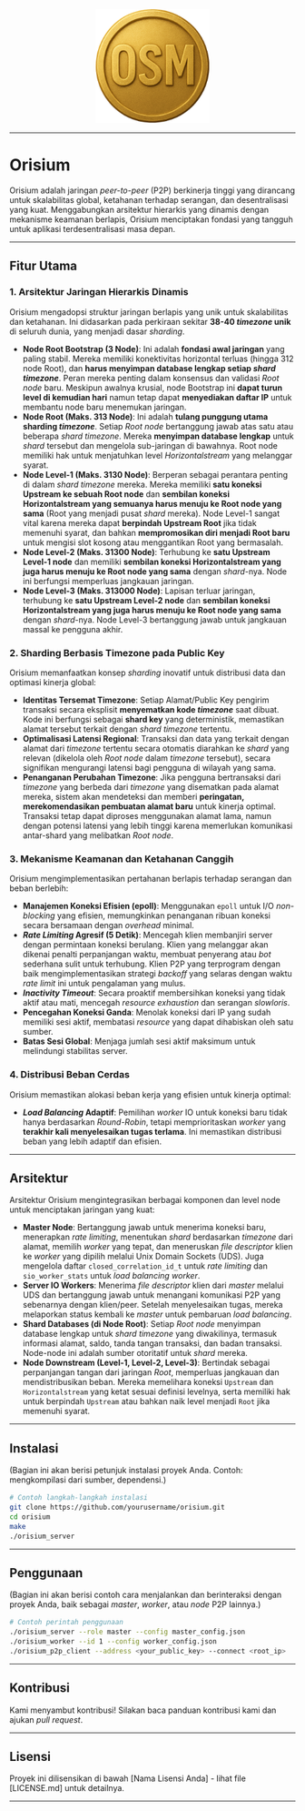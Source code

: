 <p align="center">
<img src="assets/images/orisium.png" alt="Orisium Logo" width="200">
</p>

-----

# Orisium

Orisium adalah jaringan *peer-to-peer* (P2P) berkinerja tinggi yang dirancang untuk skalabilitas global, ketahanan terhadap serangan, dan desentralisasi yang kuat. Menggabungkan arsitektur hierarkis yang dinamis dengan mekanisme keamanan berlapis, Orisium menciptakan fondasi yang tangguh untuk aplikasi terdesentralisasi masa depan.

-----

## Fitur Utama

### **1. Arsitektur Jaringan Hierarkis Dinamis**

Orisium mengadopsi struktur jaringan berlapis yang unik untuk skalabilitas dan ketahanan. Ini didasarkan pada perkiraan sekitar **38-40 *timezone* unik** di seluruh dunia, yang menjadi dasar *sharding*.

  * **Node Root Bootstrap (3 Node)**: Ini adalah **fondasi awal jaringan** yang paling stabil. Mereka memiliki konektivitas horizontal terluas (hingga 312 node Root), dan **harus menyimpan database lengkap setiap *shard* *timezone***. Peran mereka penting dalam konsensus dan validasi *Root node* baru. Meskipun awalnya krusial, node Bootstrap ini **dapat turun level di kemudian hari** namun tetap dapat **menyediakan daftar IP** untuk membantu node baru menemukan jaringan.
  * **Node Root (Maks. 313 Node)**: Ini adalah **tulang punggung utama sharding *timezone***. Setiap *Root node* bertanggung jawab atas satu atau beberapa *shard timezone*. Mereka **menyimpan database lengkap** untuk *shard* tersebut dan mengelola sub-jaringan di bawahnya. Root node memiliki hak untuk menjatuhkan level *Horizontalstream* yang melanggar syarat.
  * **Node Level-1 (Maks. 3130 Node)**: Berperan sebagai perantara penting di dalam *shard timezone* mereka. Mereka memiliki **satu koneksi Upstream ke sebuah Root node** dan **sembilan koneksi Horizontalstream yang semuanya harus menuju ke Root node yang sama** (Root yang menjadi pusat *shard* mereka). Node Level-1 sangat vital karena mereka dapat **berpindah Upstream Root** jika tidak memenuhi syarat, dan bahkan **mempromosikan diri menjadi Root baru** untuk mengisi slot kosong atau menggantikan Root yang bermasalah.
  * **Node Level-2 (Maks. 31300 Node)**: Terhubung ke **satu Upstream Level-1 node** dan memiliki **sembilan koneksi Horizontalstream yang juga harus menuju ke Root node yang sama** dengan *shard*-nya. Node ini berfungsi memperluas jangkauan jaringan.
  * **Node Level-3 (Maks. 313000 Node)**: Lapisan terluar jaringan, terhubung ke **satu Upstream Level-2 node** dan **sembilan koneksi Horizontalstream yang juga harus menuju ke Root node yang sama** dengan *shard*-nya. Node Level-3 bertanggung jawab untuk jangkauan massal ke pengguna akhir.

### **2. Sharding Berbasis Timezone pada Public Key**

Orisium memanfaatkan konsep *sharding* inovatif untuk distribusi data dan optimasi kinerja global:

  * **Identitas Tersemat Timezone**: Setiap Alamat/Public Key pengirim transaksi secara eksplisit **menyematkan kode *timezone*** saat dibuat. Kode ini berfungsi sebagai **shard key** yang deterministik, memastikan alamat tersebut terkait dengan *shard timezone* tertentu.
  * **Optimalisasi Latensi Regional**: Transaksi dan data yang terkait dengan alamat dari *timezone* tertentu secara otomatis diarahkan ke *shard* yang relevan (dikelola oleh *Root node* dalam *timezone* tersebut), secara signifikan mengurangi latensi bagi pengguna di wilayah yang sama.
  * **Penanganan Perubahan Timezone**: Jika pengguna bertransaksi dari *timezone* yang berbeda dari *timezone* yang disematkan pada alamat mereka, sistem akan mendeteksi dan memberi **peringatan, merekomendasikan pembuatan alamat baru** untuk kinerja optimal. Transaksi tetap dapat diproses menggunakan alamat lama, namun dengan potensi latensi yang lebih tinggi karena memerlukan komunikasi antar-shard yang melibatkan *Root node*.

### **3. Mekanisme Keamanan dan Ketahanan Canggih**

Orisium mengimplementasikan pertahanan berlapis terhadap serangan dan beban berlebih:

  * **Manajemen Koneksi Efisien (epoll)**: Menggunakan `epoll` untuk I/O *non-blocking* yang efisien, memungkinkan penanganan ribuan koneksi secara bersamaan dengan *overhead* minimal.
  * ***Rate Limiting* Agresif (5 Detik)**: Mencegah klien membanjiri server dengan permintaan koneksi berulang. Klien yang melanggar akan dikenai penalti perpanjangan waktu, membuat penyerang atau *bot* sederhana sulit untuk terhubung. Klien P2P yang terprogram dengan baik mengimplementasikan strategi *backoff* yang selaras dengan waktu *rate limit* ini untuk pengalaman yang mulus.
  * ***Inactivity Timeout***: Secara proaktif membersihkan koneksi yang tidak aktif atau mati, mencegah *resource exhaustion* dan serangan *slowloris*.
  * **Pencegahan Koneksi Ganda**: Menolak koneksi dari IP yang sudah memiliki sesi aktif, membatasi *resource* yang dapat dihabiskan oleh satu sumber.
  * **Batas Sesi Global**: Menjaga jumlah sesi aktif maksimum untuk melindungi stabilitas server.

### **4. Distribusi Beban Cerdas**

Orisium memastikan alokasi beban kerja yang efisien untuk kinerja optimal:

  * ***Load Balancing* Adaptif**: Pemilihan *worker* IO untuk koneksi baru tidak hanya berdasarkan *Round-Robin*, tetapi memprioritaskan *worker* yang **terakhir kali menyelesaikan tugas terlama**. Ini memastikan distribusi beban yang lebih adaptif dan efisien.

-----

## Arsitektur

Arsitektur Orisium mengintegrasikan berbagai komponen dan level node untuk menciptakan jaringan yang kuat:

  * **Master Node**: Bertanggung jawab untuk menerima koneksi baru, menerapkan *rate limiting*, menentukan *shard* berdasarkan *timezone* dari alamat, memilih *worker* yang tepat, dan meneruskan *file descriptor* klien ke *worker* yang dipilih melalui Unix Domain Sockets (UDS). Juga mengelola daftar `closed_correlation_id_t` untuk *rate limiting* dan `sio_worker_stats` untuk *load balancing* *worker*.
  * **Server IO Workers**: Menerima *file descriptor* klien dari *master* melalui UDS dan bertanggung jawab untuk menangani komunikasi P2P yang sebenarnya dengan klien/peer. Setelah menyelesaikan tugas, mereka melaporkan status kembali ke *master* untuk pembaruan *load balancing*.
  * **Shard Databases (di Node Root)**: Setiap *Root node* menyimpan database lengkap untuk *shard* *timezone* yang diwakilinya, termasuk informasi alamat, saldo, tanda tangan transaksi, dan badan transaksi. Node-node ini adalah sumber otoritatif untuk *shard* mereka.
  * **Node Downstream (Level-1, Level-2, Level-3)**: Bertindak sebagai perpanjangan tangan dari jaringan *Root*, memperluas jangkauan dan mendistribusikan beban. Mereka memelihara koneksi `Upstream` dan `Horizontalstream` yang ketat sesuai definisi levelnya, serta memiliki hak untuk berpindah `Upstream` atau bahkan naik level menjadi `Root` jika memenuhi syarat.

-----

## Instalasi

(Bagian ini akan berisi petunjuk instalasi proyek Anda. Contoh: mengkompilasi dari sumber, dependensi.)

```bash
# Contoh langkah-langkah instalasi
git clone https://github.com/yourusername/orisium.git
cd orisium
make
./orisium_server
```

-----

## Penggunaan

(Bagian ini akan berisi contoh cara menjalankan dan berinteraksi dengan proyek Anda, baik sebagai *master*, *worker*, atau *node* P2P lainnya.)

```bash
# Contoh perintah penggunaan
./orisium_server --role master --config master_config.json
./orisium_worker --id 1 --config worker_config.json
./orisium_p2p_client --address <your_public_key> --connect <root_ip>
```

-----

## Kontribusi

Kami menyambut kontribusi\! Silakan baca panduan kontribusi kami dan ajukan *pull request*.

-----

## Lisensi

Proyek ini dilisensikan di bawah [Nama Lisensi Anda] - lihat file [LICENSE.md] untuk detailnya.

-----

